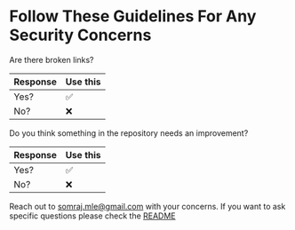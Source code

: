 # Follow These Guidelines For Any Security Concerns

Are there broken links?

| Response | Use this           |
| -------- | ------------------ |
| Yes?     | :white_check_mark: |
| No?      | :x:                |

Do you think something in the repository needs an improvement?

| Response | Use this           |
| -------- | ------------------ |
| Yes?     | :white_check_mark: |
| No?      | :x:                |

Reach out to [somraj.mle@gmail.com](mailto:somraj.mle@gmail.com) with your concerns. If you want to ask specific questions please check the [README](../README.md)
